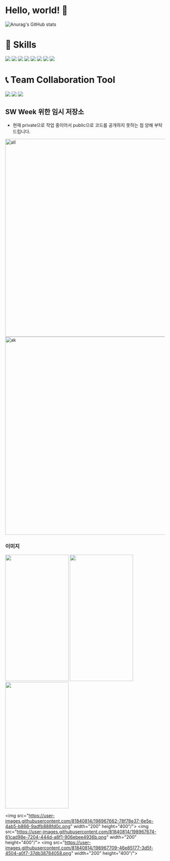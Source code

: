 # Hello, world! :gift_heart:

![Anurag's GitHub stats](https://github-readme-stats.vercel.app/api?username=LYejin&show_icons=true&theme=buefy)

# :muscle: Skills

<img src="https://img.shields.io/badge/HTML5-E34F26?style=flat-square&logo=HTML5&logoColor=white"/> <img src="https://img.shields.io/badge/CSS3-1572B6?style=flat-square&logo=CSS3&logoColor=white"/> <img src="https://img.shields.io/badge/JavaScript-F7DF1E?style=flat-square&logo=JavaScript&logoColor=white"/> <img src="https://img.shields.io/badge/React-61DAFB?style=flat-square&logo=React&logoColor=white"/>
<img src="https://img.shields.io/badge/TailwindCSS-06B6D4?style=flat-square&logo=TailwindCSS&logoColor=white"/> <img src="https://img.shields.io/badge/TypeScript-3178C6?style=flat-square&logo=TypeScript&logoColor=white"/> <img src="https://img.shields.io/badge/ApolloGraphQL-311C87?style=flat-square&logo=ApolloGraphQL&logoColor=white"/> <img src="https://img.shields.io/badge/Styled-components-DB7093?style=flat-square&logo=Styled-components&logoColor=white"/>

# :telephone_receiver: Team Collaboration Tool

<img src="https://img.shields.io/badge/Notion-000000?style=flat-square&logo=Notion&logoColor=white"/> <img src="https://img.shields.io/badge/Slack-4A154B?style=flat-square&logo=Slack&logoColor=white"/> <img src="https://img.shields.io/badge/Jira-0052CC?style=flat-square&logo=Jira&logoColor=white"/>


## SW Week 위한 임시 저장소
- 현재 private으로 작업 중이어서 public으로 코드를 공개하지 못하는 점 양해 부탁드립니다.

<img width="626" alt="all" src="https://user-images.githubusercontent.com/81840814/198895249-d3295158-1726-4801-ad27-bc0cb1c850c8.PNG">

<img width="627" alt="ak" src="https://user-images.githubusercontent.com/81840814/198895255-5109ea1a-839f-494d-829c-e75fef789ed4.PNG">

### 이미지

<img src="https://user-images.githubusercontent.com/81840814/198961447-9082ca75-fd55-4be0-8f71-f9e9e595365b.png" width="200" height="400"/>
<img src="https://user-images.githubusercontent.com/81840814/198961480-8ff25654-2ad9-46e9-86b9-0e3142dfacac.png" width="200" height="400"/">
<img src="https://user-images.githubusercontent.com/81840814/198967630-5695dbb2-b5fd-4605-a058-3a5fec65c854.png" width="200" height="400"/">

<img src="https://user-images.githubusercontent.com/81840814/198967662-78f78e37-6e5e-4ab5-b866-9adfb888fd0c.png" width="200" height="400"/">
<img src="https://user-images.githubusercontent.com/81840814/198967674-61cad98e-7204-444d-a8f1-906ebee4936b.png" width="200" height="400"/">
<img src="https://user-images.githubusercontent.com/81840814/198967709-46e85177-3d5f-4504-a0f7-37db38784058.png" width="200" height="400"/">




